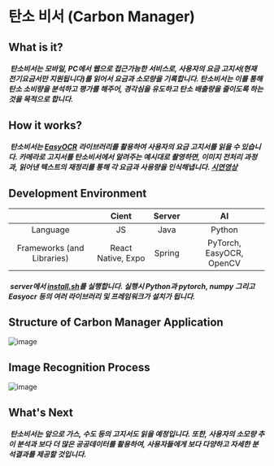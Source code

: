 탄소 비서 (Carbon Manager)
=============
What is it?
-------------
##### &nbsp;탄소비서는 모바일, PC에서 웹으로 접근가능한 서비스로, 사용자의 요금 고지서(현재 전기요금서만 지원됩니다)를 읽어서 요금과 소모량을 기록합니다. 탄소비서는 이를 통해 탄소 소비량을 분석하고 평가를 해주어, 경각심을 유도하고 탄소 배출량을 줄이도록 하는 것을 목적으로 합니다.  
How it works?
-------------
##### &nbsp;탄소비서는 [EasyOCR](https://github.com/JaidedAI/EasyOCR, "easyocr link") 라이브러리를 활용하여 사용자의 요금 고지서를 읽을 수 있습니다. 카메라로 고지서를 탄소비서에서 알려주는 예시대로 촬영하면, 이미지 전처리 과정과, 읽어낸 텍스트의 재정리를 통해 각 요금과 사용량을 인식해냅니다. [시연영상](https://www.youtube.com/watch?v=AA6BvDYSYFk)
Development Environment
-------------
||Cient|Server|AI|
|:---:|:---:|:---:|:---:|
|Language|JS|Java|Python|
|Frameworks (and Libraries)|React Native, Expo|Spring|PyTorch, EasyOCR, OpenCV|

##### &nbsp;server에서 [install.sh](https://github.com/JaidedAI/EasyOCR, "install.sh link")를 실행합니다. 실행시 Python과 pytorch, numpy 그리고 Easyocr 등의 여러 라이브러리 및 프레임워크가 설치가 됩니다.

Structure of Carbon Manager Application
-------------
![image](https://user-images.githubusercontent.com/22979031/190436352-5939af0d-2820-49ee-a364-fa7c0366566f.png)

Image Recognition Process
-------------
![image](https://user-images.githubusercontent.com/22979031/190436644-7ac680d2-305b-4aa4-883c-6f4581a0f71d.png)

What's Next
-------------
##### &nbsp;탄소비서는 앞으로 가스, 수도 등의 고지서도 읽을 예정입니다. 또한, 사용자의 소모량 추이 분석과 보다 더 많은 공공데이터를 활용하여, 사용자들에게 보다 다양하고 자세한 분석결과를 제공할 것입니다.
